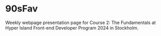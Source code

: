 # 90sFav
Weekly webpage presentation page for Course 2: The Fundamentals at Hyper Island Front-end Developer Program 2024 in Stockholm.
